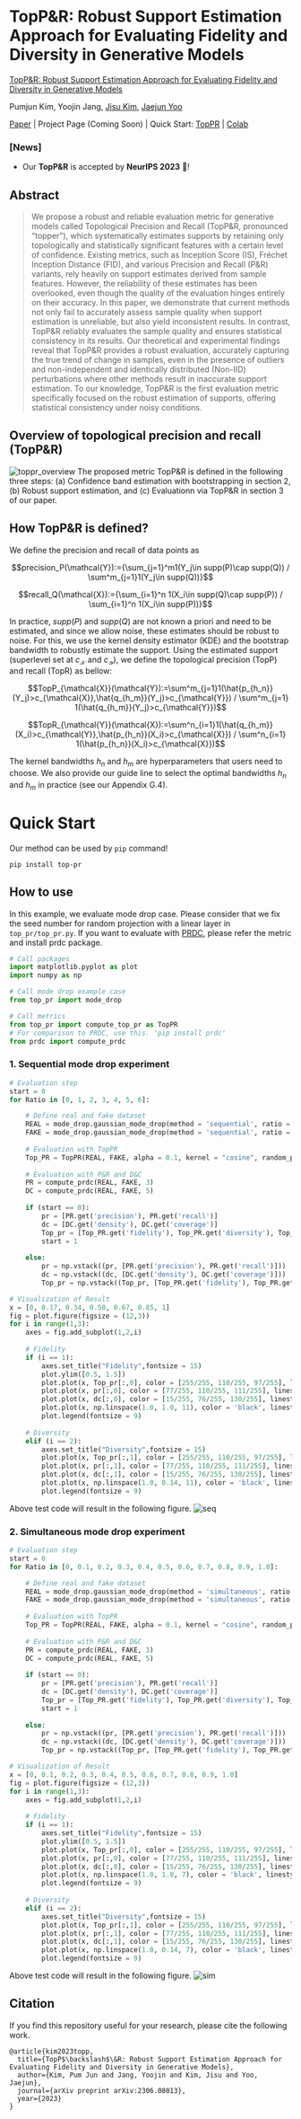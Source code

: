 # TopP&R: Robust Support Estimation Approach for Evaluating Fidelity and Diversity in Generative Models
[TopP&R: Robust Support Estimation Approach for Evaluating Fidelity and Diversity in Generative Models](https://arxiv.org/abs/2306.08013)

Pumjun Kim, Yoojin Jang, [Jisu Kim](https://jkim82133.github.io/), [Jaejun Yoo](https://scholar.google.co.kr/citations?hl=en&user=7NBlQw4AAAAJ)

[Paper](https://arxiv.org/abs/2306.08013) | Project Page (Coming Soon) | Quick Start: [TopPR](https://github.com/LAIT-CVLab/TopPR#quick-start) | [Colab]()
### [News]
* Our **TopP&R** is accepted by **NeurIPS 2023** 🎉!
## Abstract
> We propose a robust and reliable evaluation metric for generative models
called Topological Precision and Recall (TopP&R, pronounced “topper”), which
systematically estimates supports by retaining only topologically and statistically
significant features with a certain level of confidence. Existing metrics, such as
Inception Score (IS), Fréchet Inception Distance (FID), and various Precision
and Recall (P&R) variants, rely heavily on support estimates derived from sample
features. However, the reliability of these estimates has been overlooked, even
though the quality of the evaluation hinges entirely on their accuracy. In this
paper, we demonstrate that current methods not only fail to accurately assess
sample quality when support estimation is unreliable, but also yield inconsistent
results. In contrast, TopP&R reliably evaluates the sample quality and ensures
statistical consistency in its results. Our theoretical and experimental findings
reveal that TopP&R provides a robust evaluation, accurately capturing the true
trend of change in samples, even in the presence of outliers and non-independent
and identically distributed (Non-IID) perturbations where other methods result in
inaccurate support estimation. To our knowledge, TopP&R is the first evaluation
metric specifically focused on the robust estimation of supports, offering statistical
consistency under noisy conditions.

## Overview of topological precision and recall (TopP&R)
![toppr_overview](https://user-images.githubusercontent.com/102020840/203247514-3f64b9e6-bf74-434e-8c40-c6dfdfec7e59.png)
The proposed metric TopP&R is defined in the following three steps: (a) Confidence band estimation with bootstrapping in section 2,
(b) Robust support estimation, and (c) Evaluationn via TopP&R in section 3 of our paper.

## How TopP&R is defined?
We define the precision and recall of data points as

$$precision_P(\mathcal{Y}):={\sum_{j=1}^m1(Y_j\in supp(P)\cap supp(Q)) / \sum^m_{j=1}1(Y_j\in supp(Q))}$$

$$recall_Q(\mathcal{X}):={\sum_{i=1}^n 1(X_i\in supp(Q)\cap supp(P)) / \sum_{i=1}^n 1(X_i\in supp(P))}$$

In practice, $supp(P)$ and $supp(Q)$ are not known a priori and need to be estimated, and since we allow noise,
these estimates should be robust to noise. For this, we use the kernel density estimator (KDE) and 
the bootstrap bandwidth to robustly estimate the support. 
Using the estimated support (superlevel set at $c_{\mathcal{X}}$ and $c_{\mathcal{Y}}$), we define
the topological precision (TopP) and recall (TopR) as bellow:

$$TopP_{\mathcal{X}}(\mathcal{Y}):=\sum^m_{j=1}1(\hat{p_{h_n}}(Y_j)>c_{\mathcal{X}},\hat{q_{h_m}}(Y_j)>c_{\mathcal{Y}}) / 
\sum^m_{j=1} 1(\hat{q_{h_m}}(Y_j)>c_{\mathcal{Y}})$$

$$TopR_{\mathcal{Y}}(\mathcal{X}):=\sum^n_{i=1}1(\hat{q_{h_m}}(X_i)>c_{\mathcal{Y}},\hat{p_{h_n}}(X_i)>c_{\mathcal{X}}) / 
\sum^n_{i=1} 1(\hat{p_{h_n}}(X_i)>c_{\mathcal{X}})$$

The kernel bandwidths $h_n$ and $h_m$ are hyperparameters that users need to choose. We also provide our guide line to select 
the optimal bandwidths $h_n$ and $h_m$ in practice (see our Appendix G.4).



# Quick Start
Our method can be used by `pip` command!
```
pip install top-pr
```

## How to use
In this example, we evaluate mode drop case. Please consider that we fix the seed number for random projection with a linear layer in `top_pr/top_pr.py`. If you want to evaluate with [PRDC](https://github.com/clovaai/generative-evaluation-prdc), please refer the metric and install prdc package. 
```python
# Call packages
import matplotlib.pyplot as plot
import numpy as np

# Call mode drop example case
from top_pr import mode_drop

# Call metrics
from top_pr import compute_top_pr as TopPR
# For comparison to PRDC, use this. 'pip install prdc'
from prdc import compute_prdc
```

### 1. Sequential mode drop experiment
```python
# Evaluation step
start = 0
for Ratio in [0, 1, 2, 3, 4, 5, 6]:

    # Define real and fake dataset
    REAL = mode_drop.gaussian_mode_drop(method = 'sequential', ratio = 0)
    FAKE = mode_drop.gaussian_mode_drop(method = 'sequential', ratio = Ratio)
        
    # Evaluation with TopPR
    Top_PR = TopPR(REAL, FAKE, alpha = 0.1, kernel = "cosine", random_proj = True, f1_score = True)
        
    # Evaluation with P&R and D&C
    PR = compute_prdc(REAL, FAKE, 3)
    DC = compute_prdc(REAL, FAKE, 5)
        
    if (start == 0):
        pr = [PR.get('precision'), PR.get('recall')]
        dc = [DC.get('density'), DC.get('coverage')]
        Top_pr = [Top_PR.get('fidelity'), Top_PR.get('diversity'), Top_PR.get('Top_F1')]
        start = 1
            
    else:
        pr = np.vstack((pr, [PR.get('precision'), PR.get('recall')]))
        dc = np.vstack((dc, [DC.get('density'), DC.get('coverage')]))
        Top_pr = np.vstack((Top_pr, [Top_PR.get('fidelity'), Top_PR.get('diversity'), Top_PR.get('Top_F1')]))

# Visualization of Result
x = [0, 0.17, 0.34, 0.50, 0.67, 0.85, 1]
fig = plot.figure(figsize = (12,3))
for i in range(1,3):
    axes = fig.add_subplot(1,2,i)
    
    # Fidelity
    if (i == 1):
        axes.set_title("Fidelity",fontsize = 15)
        plot.ylim([0.5, 1.5])
        plot.plot(x, Top_pr[:,0], color = [255/255, 110/255, 97/255], linestyle = '-', linewidth = 3, marker = 'o', label = "TopP")
        plot.plot(x, pr[:,0], color = [77/255, 110/255, 111/255], linestyle = ':', linewidth = 3, marker = 'o', label = "precision (k=3)")
        plot.plot(x, dc[:,0], color = [15/255, 76/255, 130/255], linestyle = '-.', linewidth = 3, marker = 'o', label = "density (k=5)")
        plot.plot(x, np.linspace(1.0, 1.0, 11), color = 'black', linestyle = ':', linewidth = 2)
        plot.legend(fontsize = 9)
    
    # Diversity
    elif (i == 2):
        axes.set_title("Diversity",fontsize = 15)
        plot.plot(x, Top_pr[:,1], color = [255/255, 110/255, 97/255], linestyle = '-', linewidth = 3, marker = 'o', label = "TopR")
        plot.plot(x, pr[:,1], color = [77/255, 110/255, 111/255], linestyle = ':', linewidth = 3, marker = 'o', label = "recall (k=3)")
        plot.plot(x, dc[:,1], color = [15/255, 76/255, 130/255], linestyle = '-.', linewidth = 3, marker = 'o', label = "coverage (k=5)")
        plot.plot(x, np.linspace(1.0, 0.14, 11), color = 'black', linestyle = ':', linewidth = 2)
        plot.legend(fontsize = 9)
```
Above test code will result in the following figure.
![seq](https://user-images.githubusercontent.com/102020840/214468838-28557fdb-fb0f-49a4-8242-541afd3b7013.png)  


### 2. Simultaneous mode drop experiment
```python
# Evaluation step
start = 0
for Ratio in [0, 0.1, 0.2, 0.3, 0.4, 0.5, 0.6, 0.7, 0.8, 0.9, 1.0]:

    # Define real and fake dataset
    REAL = mode_drop.gaussian_mode_drop(method = 'simultaneous', ratio = 0)
    FAKE = mode_drop.gaussian_mode_drop(method = 'simultaneous', ratio = Ratio)
        
    # Evaluation with TopPR
    Top_PR = TopPR(REAL, FAKE, alpha = 0.1, kernel = "cosine", random_proj = True, f1_score = True)
        
    # Evaluation with P&R and D&C
    PR = compute_prdc(REAL, FAKE, 3)
    DC = compute_prdc(REAL, FAKE, 5)
        
    if (start == 0):
        pr = [PR.get('precision'), PR.get('recall')]
        dc = [DC.get('density'), DC.get('coverage')]
        Top_pr = [Top_PR.get('fidelity'), Top_PR.get('diversity'), Top_PR.get('Top_F1')]
        start = 1
            
    else:
        pr = np.vstack((pr, [PR.get('precision'), PR.get('recall')]))
        dc = np.vstack((dc, [DC.get('density'), DC.get('coverage')]))
        Top_pr = np.vstack((Top_pr, [Top_PR.get('fidelity'), Top_PR.get('diversity'), Top_PR.get('Top_F1')]))

# Visualization of Result
x = [0, 0.1, 0.2, 0.3, 0.4, 0.5, 0.6, 0.7, 0.8, 0.9, 1.0]
fig = plot.figure(figsize = (12,3))
for i in range(1,3):
    axes = fig.add_subplot(1,2,i)
    
    # Fidelity
    if (i == 1):
        axes.set_title("Fidelity",fontsize = 15)
        plot.ylim([0.5, 1.5])
        plot.plot(x, Top_pr[:,0], color = [255/255, 110/255, 97/255], linestyle = '-', linewidth = 3, marker = 'o', label = "TopP")
        plot.plot(x, pr[:,0], color = [77/255, 110/255, 111/255], linestyle = ':', linewidth = 3, marker = 'o', label = "precision (k=3)")
        plot.plot(x, dc[:,0], color = [15/255, 76/255, 130/255], linestyle = '-.', linewidth = 3, marker = 'o', label = "density (k=5)")
        plot.plot(x, np.linspace(1.0, 1.0, 7), color = 'black', linestyle = ':', linewidth = 2)
        plot.legend(fontsize = 9)
    
    # Diversity
    elif (i == 2):
        axes.set_title("Diversity",fontsize = 15)
        plot.plot(x, Top_pr[:,1], color = [255/255, 110/255, 97/255], linestyle = '-', linewidth = 3, marker = 'o', label = "TopR")
        plot.plot(x, pr[:,1], color = [77/255, 110/255, 111/255], linestyle = ':', linewidth = 3, marker = 'o', label = "recall (k=3)")
        plot.plot(x, dc[:,1], color = [15/255, 76/255, 130/255], linestyle = '-.', linewidth = 3, marker = 'o', label = "coverage (k=5)")
        plot.plot(x, np.linspace(1.0, 0.14, 7), color = 'black', linestyle = ':', linewidth = 2)
        plot.legend(fontsize = 9)
```
Above test code will result in the following figure.
![sim](https://user-images.githubusercontent.com/102020840/214467800-e12678d1-96a5-4b92-939b-c2772f1c8023.png)

## Citation
If you find this repository useful for your research, please cite the following work.
```
@article{kim2023topp,
  title={TopP$\backslash$\&R: Robust Support Estimation Approach for Evaluating Fidelity and Diversity in Generative Models},
  author={Kim, Pum Jun and Jang, Yoojin and Kim, Jisu and Yoo, Jaejun},
  journal={arXiv preprint arXiv:2306.08013},
  year={2023}
}
```
